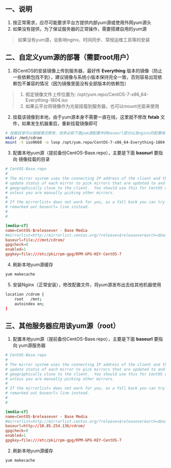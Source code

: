 ## 一、说明
1. 按正常需求，应尽可能要求平台方提供内部yum源或使用外网yum源头
2. 如果没有提供，为了保证服务器的正常操作，需要搭建自用的yum源
> 如果没有yum源，会影响nginx、时间同步、常规运维工具等的安装

## 二、自定义yum源的部署（需要root用户）
1. 将CentOS的安装镜像上传到服务器，最好传 __Everything__ 版本的镜像（防止一些依赖包找不到），建议镜像与系统小版本保持完全一致，否则容易出现依赖包不兼容的情况（因为镜像里面没有全部版本的依赖包）
> 1. 假定镜像文件上传位置为: /opt/yum.repo/CentOS-7-x86_64-Everything-1804.iso
> 2. 如果云平台将镜像作为光驱挂载到服务器，也可以mount光驱来使用
2. 挂载该镜像到本地，由于yum源本身不需要一直在线，这里就不修改 __fstab__ 文件，如果发生机器重启，重新挂载镜像即可
```bash
# 挂载目录可以根据情况修改，但务必和下面yum源配置中的baseurl部分以及nginx的配置保持一致
mkdir /mnt/cdrom
mount -t iso9660 -o loop /opt/yum.repo/CentOS-7-x86_64-Everything-1804.iso /mnt/cdrom
```
3. 配置本地yum源（提前备份CentOS-Base.repo），主要是下面 __baseurl__ 要指向 镜像挂载的目录
```conf
# CentOS-Base.repo
#
# The mirror system uses the connecting IP address of the client and the
# update status of each mirror to pick mirrors that are updated to and
# geographically close to the client.  You should use this for CentOS updates
# unless you are manually picking other mirrors.
#
# If the mirrorlist= does not work for you, as a fall back you can try the
# remarked out baseurl= line instead.
#
#

[media-c7]
name=CentOS-$releasever - Base Media
#mirrorlist=http://mirrorlist.centos.org/?release=$releasever&arch=$basearch&repo=os&infra=$infra
baseurl=file:///mnt/cdrom/
gpgcheck=0
enabled=1
gpgkey=file:///etc/pki/rpm-gpg/RPM-GPG-KEY-CentOS-7
```
4. 刷新本地yum源缓存
```bash
yum makecache
```
5. 安装Nginx（正常安装），修改配置文件，将yum源发布出去给其他机器使用
```bash
location /cdrom {
    root   /mnt;
    autoindex on;
}
```

## 三、其他服务器应用该yum源（root）
1. 配置本地yum源（提前备份CentOS-Base.repo），主要是下面 __baseurl__ 要指向 yum源服务器
```conf
# CentOS-Base.repo
#
# The mirror system uses the connecting IP address of the client and the
# update status of each mirror to pick mirrors that are updated to and
# geographically close to the client.  You should use this for CentOS updates
# unless you are manually picking other mirrors.
#
# If the mirrorlist= does not work for you, as a fall back you can try the
# remarked out baseurl= line instead.
#
#

[media-c7]
name=CentOS-$releasever - Base Media
#mirrorlist=http://mirrorlist.centos.org/?release=$releasever&arch=$basearch&repo=os&infra=$infra
baseurl=http://10.85.254.136/cdrom/
gpgcheck=0
enabled=1
gpgkey=file:///etc/pki/rpm-gpg/RPM-GPG-KEY-CentOS-7
```
2. 刷新本地yum源缓存
```bash
yum makecache
```